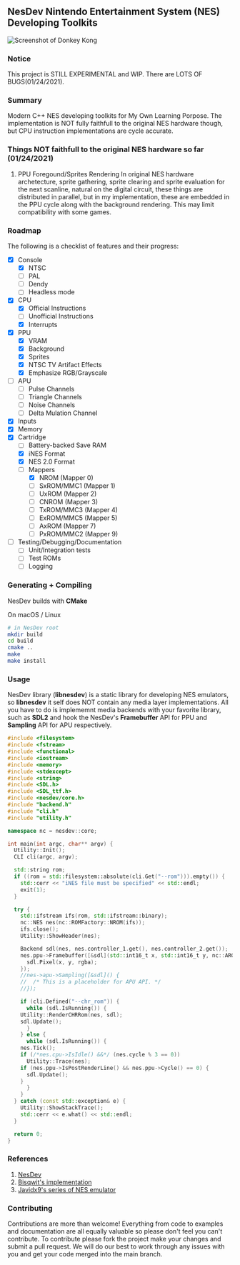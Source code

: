 ## NesDev Nintendo Entertainment System (NES) Developing Toolkits

![Screenshot of Donkey Kong](https://imgur.com/QETaFxn.png)

### Notice

This project is STILL EXPERIMENTAL and WIP. There are LOTS OF BUGS(01/24/2021).

### Summary

Modern C++ NES developing toolkits for My Own Learning Porpose. The implementation is NOT fully faithfull to the original NES hardware though,
but CPU instruction implementations are cycle accurate.

### Things NOT faithfull to the original NES hardware so far (01/24/2021)

1. PPU Foregound/Sprites Rendering
 In original NES hardware archetecture, sprite gathering, sprite clearing and sprite evaluation for the next scanline,
natural on the digital circuit, these things are distributed in parallel, but in my implementation, these are embedded
in the PPU cycle along with the background rendering. This may limit compatibility with some games.

### Roadmap

The following is a checklist of features and their progress:
- [x] Console
  - [x] NTSC
  - [ ] PAL
  - [ ] Dendy
  - [ ] Headless mode
- [x] CPU
  - [x] Official Instructions
  - [ ] Unofficial Instructions
  - [x] Interrupts
- [x] PPU
  - [x] VRAM
  - [x] Background
  - [x] Sprites
  - [x] NTSC TV Artifact Effects
  - [x] Emphasize RGB/Grayscale
- [ ] APU
  - [ ] Pulse Channels
  - [ ] Triangle Channels
  - [ ] Noise Channels
  - [ ] Delta Mulation Channel
- [x] Inputs
- [x] Memory
- [x] Cartridge
  - [ ] Battery-backed Save RAM
  - [x] iNES Format
  - [x] NES 2.0 Format
  - [ ] Mappers
    - [x] NROM (Mapper 0)
    - [ ] SxROM/MMC1 (Mapper 1)
    - [ ] UxROM (Mapper 2)
    - [ ] CNROM (Mapper 3)
    - [ ] TxROM/MMC3 (Mapper 4)
    - [ ] ExROM/MMC5 (Mapper 5)
    - [ ] AxROM (Mapper 7)
    - [ ] PxROM/MMC2 (Mapper 9)
- [ ] Testing/Debugging/Documentation
  - [ ] Unit/Integration tests
  - [ ] Test ROMs
  - [ ] Logging

### Generating + Compiling

NesDev builds with **CMake**

On macOS / Linux
```bash
# in NesDev root
mkdir build
cd build
cmake ..
make
make install
```

### Usage

NesDev library (**libnesdev**) is a static library for developing NES emulators, so **libnesdev** it self does NOT
contain any media layer implementations. All you have to do is implememnt media backends with your favorite library,
such as **SDL2** and hook the NesDev's **Framebuffer** API for PPU and **Sampling** API for APU respectively.

```c++
#include <filesystem>
#include <fstream>
#include <functional>
#include <iostream>
#include <memory>
#include <stdexcept>
#include <string>
#include <SDL.h>
#include <SDL_ttf.h>
#include <nesdev/core.h>
#include "backend.h"
#include "cli.h"
#include "utility.h"

namespace nc = nesdev::core;

int main(int argc, char** argv) {
  Utility::Init();
  CLI cli(argc, argv);

  std::string rom;
  if ((rom = std::filesystem::absolute(cli.Get("--rom"))).empty()) {
    std::cerr << "iNES file must be specified" << std::endl;
    exit(1);
  }

  try {
    std::ifstream ifs(rom, std::ifstream::binary);
    nc::NES nes(nc::ROMFactory::NROM(ifs));
    ifs.close();
    Utility::ShowHeader(nes);

    Backend sdl(nes, nes.controller_1.get(), nes.controller_2.get());
    nes.ppu->Framebuffer([&sdl](std::int16_t x, std::int16_t y, nc::ARGB rgba) {
      sdl.Pixel(x, y, rgba);
    });
    //nes->apu->Sampling([&sdl]() {
    //  /* This is a placeholder for APU API. */
    //});

    if (cli.Defined("--chr_rom")) {
      while (sdl.IsRunning()) {
	Utility::RenderCHRRom(nes, sdl);
	sdl.Update();
      }
    } else {
      while (sdl.IsRunning()) {
	nes.Tick();
	if (/*nes.cpu->IsIdle() &&*/ (nes.cycle % 3 == 0))
	  Utility::Trace(nes);
	if (nes.ppu->IsPostRenderLine() && nes.ppu->Cycle() == 0) {
	  sdl.Update();
	}
      }
    }
  } catch (const std::exception& e) {
    Utility::ShowStackTrace();
    std::cerr << e.what() << std::endl;
  }

  return 0;
}
```

### References

1. [NesDev](http://nesdev.com/)
2. [Bisqwit's implementation](https://bisqwit.iki.fi/jutut/kuvat/programming_examples/nesemu1/)
3. [Javidx9's series of NES emulator](https://www.youtube.com/watch?v=F8kx56OZQhg)

### Contributing

Contributions are more than welcome! Everything from code to examples and documentation are all equally valuable so please don't feel you can't contribute. To contribute please fork the project make your changes and submit a pull request. We will do our best to work through any issues with you and get your code merged into the main branch.
